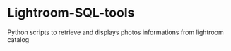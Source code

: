 # Lightroom-SQL-tools
Python scripts to retrieve and displays photos informations from lightroom catalog

